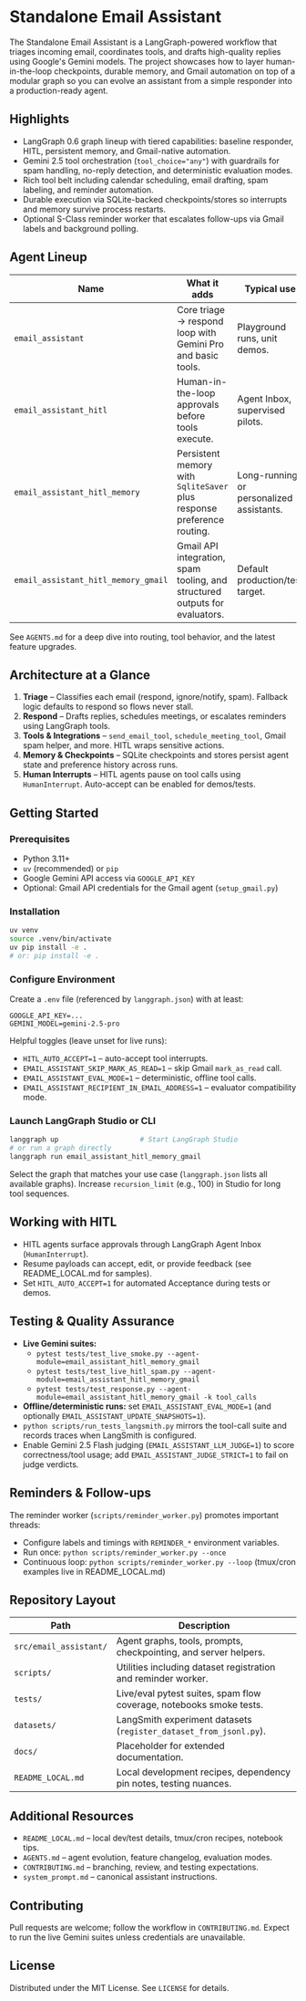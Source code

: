 # Standalone Email Assistant

The Standalone Email Assistant is a LangGraph-powered workflow that triages incoming email, coordinates tools, and drafts high-quality replies using Google's Gemini models. The project showcases how to layer human-in-the-loop checkpoints, durable memory, and Gmail automation on top of a modular graph so you can evolve an assistant from a simple responder into a production-ready agent.

## Highlights
- LangGraph 0.6 graph lineup with tiered capabilities: baseline responder, HITL, persistent memory, and Gmail-native automation.
- Gemini 2.5 tool orchestration (`tool_choice="any"`) with guardrails for spam handling, no-reply detection, and deterministic evaluation modes.
- Rich tool belt including calendar scheduling, email drafting, spam labeling, and reminder automation.
- Durable execution via SQLite-backed checkpoints/stores so interrupts and memory survive process restarts.
- Optional S-Class reminder worker that escalates follow-ups via Gmail labels and background polling.

## Agent Lineup
Name | What it adds | Typical use
--- | --- | ---
`email_assistant` | Core triage → respond loop with Gemini Pro and basic tools. | Playground runs, unit demos.
`email_assistant_hitl` | Human-in-the-loop approvals before tools execute. | Agent Inbox, supervised pilots.
`email_assistant_hitl_memory` | Persistent memory with `SqliteSaver` plus response preference routing. | Long-running or personalized assistants.
`email_assistant_hitl_memory_gmail` | Gmail API integration, spam tooling, and structured outputs for evaluators. | Default production/test target.

See `AGENTS.md` for a deep dive into routing, tool behavior, and the latest feature upgrades.

## Architecture at a Glance
1. **Triage** – Classifies each email (respond, ignore/notify, spam). Fallback logic defaults to respond so flows never stall.
2. **Respond** – Drafts replies, schedules meetings, or escalates reminders using LangGraph tools.
3. **Tools & Integrations** – `send_email_tool`, `schedule_meeting_tool`, Gmail spam helper, and more. HITL wraps sensitive actions.
4. **Memory & Checkpoints** – SQLite checkpoints and stores persist agent state and preference history across runs.
5. **Human Interrupts** – HITL agents pause on tool calls using `HumanInterrupt`. Auto-accept can be enabled for demos/tests.

## Getting Started
### Prerequisites
- Python 3.11+
- `uv` (recommended) or `pip`
- Google Gemini API access via `GOOGLE_API_KEY`
- Optional: Gmail API credentials for the Gmail agent (`setup_gmail.py`)

### Installation
```bash
uv venv
source .venv/bin/activate
uv pip install -e .
# or: pip install -e .
```

### Configure Environment
Create a `.env` file (referenced by `langgraph.json`) with at least:
```
GOOGLE_API_KEY=...
GEMINI_MODEL=gemini-2.5-pro
```

Helpful toggles (leave unset for live runs):
- `HITL_AUTO_ACCEPT=1` – auto-accept tool interrupts.
- `EMAIL_ASSISTANT_SKIP_MARK_AS_READ=1` – skip Gmail `mark_as_read` call.
- `EMAIL_ASSISTANT_EVAL_MODE=1` – deterministic, offline tool calls.
- `EMAIL_ASSISTANT_RECIPIENT_IN_EMAIL_ADDRESS=1` – evaluator compatibility mode.

### Launch LangGraph Studio or CLI
```bash
langgraph up                    # Start LangGraph Studio
# or run a graph directly
langgraph run email_assistant_hitl_memory_gmail
```
Select the graph that matches your use case (`langgraph.json` lists all available graphs). Increase `recursion_limit` (e.g., 100) in Studio for long tool sequences.

## Working with HITL
- HITL agents surface approvals through LangGraph Agent Inbox (`HumanInterrupt`).
- Resume payloads can accept, edit, or provide feedback (see README_LOCAL.md for samples).
- Set `HITL_AUTO_ACCEPT=1` for automated Acceptance during tests or demos.

## Testing & Quality Assurance
- **Live Gemini suites:**
  - `pytest tests/test_live_smoke.py --agent-module=email_assistant_hitl_memory_gmail`
  - `pytest tests/test_live_hitl_spam.py --agent-module=email_assistant_hitl_memory_gmail`
  - `pytest tests/test_response.py --agent-module=email_assistant_hitl_memory_gmail -k tool_calls`
- **Offline/deterministic runs:** set `EMAIL_ASSISTANT_EVAL_MODE=1` (and optionally `EMAIL_ASSISTANT_UPDATE_SNAPSHOTS=1`).
- `python scripts/run_tests_langsmith.py` mirrors the tool-call suite and records traces when LangSmith is configured.
- Enable Gemini 2.5 Flash judging (`EMAIL_ASSISTANT_LLM_JUDGE=1`) to score correctness/tool usage; add `EMAIL_ASSISTANT_JUDGE_STRICT=1` to fail on judge verdicts.

## Reminders & Follow-ups
The reminder worker (`scripts/reminder_worker.py`) promotes important threads:
- Configure labels and timings with `REMINDER_*` environment variables.
- Run once: `python scripts/reminder_worker.py --once`
- Continuous loop: `python scripts/reminder_worker.py --loop` (tmux/cron examples live in README_LOCAL.md)

## Repository Layout
Path | Description
--- | ---
`src/email_assistant/` | Agent graphs, tools, prompts, checkpointing, and server helpers.
`scripts/` | Utilities including dataset registration and reminder worker.
`tests/` | Live/eval pytest suites, spam flow coverage, notebooks smoke tests.
`datasets/` | LangSmith experiment datasets (`register_dataset_from_jsonl.py`).
`docs/` | Placeholder for extended documentation.
`README_LOCAL.md` | Local development recipes, dependency pin notes, testing nuances.

## Additional Resources
- `README_LOCAL.md` – local dev/test details, tmux/cron recipes, notebook tips.
- `AGENTS.md` – agent evolution, feature changelog, evaluation modes.
- `CONTRIBUTING.md` – branching, review, and testing expectations.
- `system_prompt.md` – canonical assistant instructions.

## Contributing
Pull requests are welcome; follow the workflow in `CONTRIBUTING.md`. Expect to run the live Gemini suites unless credentials are unavailable.

## License
Distributed under the MIT License. See `LICENSE` for details.
